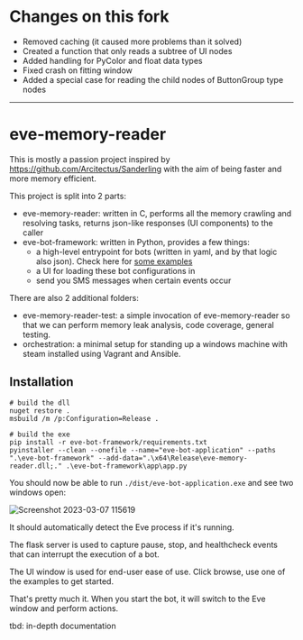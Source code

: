 # Changes on this fork

* Removed caching (it caused more problems than it solved)
* Created a function that only reads a subtree of UI nodes
* Added handling for PyColor and float data types
* Fixed crash on fitting window
* Added a special case for reading the child nodes of ButtonGroup type nodes

---

# eve-memory-reader

This is mostly a passion project inspired by https://github.com/Arcitectus/Sanderling with the aim of being faster and more memory efficient.

This project is split into 2 parts:
- eve-memory-reader: written in C, performs all the memory crawling and resolving tasks, returns json-like responses (UI components) to the caller
- eve-bot-framework: written in Python, provides a few things:
  - a high-level entrypoint for bots (written in yaml, and by that logic also json). Check here for [some examples](https://github.com/jamesalbert/eve-memory-reader/tree/main/eve-bot-framework/examples)
  - a UI for loading these bot configurations in
  - send you SMS messages when certain events occur


There are also 2 additional folders:
- eve-memory-reader-test: a simple invocation of eve-memory-reader so that we can perform memory leak analysis, code coverage, general testing.
- orchestration: a minimal setup for standing up a windows machine with steam installed using Vagrant and Ansible.

## Installation

```
# build the dll
nuget restore .
msbuild /m /p:Configuration=Release .

# build the exe
pip install -r eve-bot-framework/requirements.txt
pyinstaller --clean --onefile --name="eve-bot-application" --paths ".\eve-bot-framework" --add-data=".\x64\Release\eve-memory-reader.dll;." .\eve-bot-framework\app\app.py
```

You should now be able to run `./dist/eve-bot-application.exe` and see two windows open:

![Screenshot 2023-03-07 115619](https://user-images.githubusercontent.com/1617698/223538293-a3953ad4-c8ed-4ecb-b619-35ddf89678d8.png)

It should automatically detect the Eve process if it's running.

The flask server is used to capture pause, stop, and healthcheck events that can interrupt the execution of a bot.

The UI window is used for end-user ease of use. Click browse, use one of the examples to get started.

That's pretty much it. When you start the bot, it will switch to the Eve window and perform actions.

tbd: in-depth documentation
